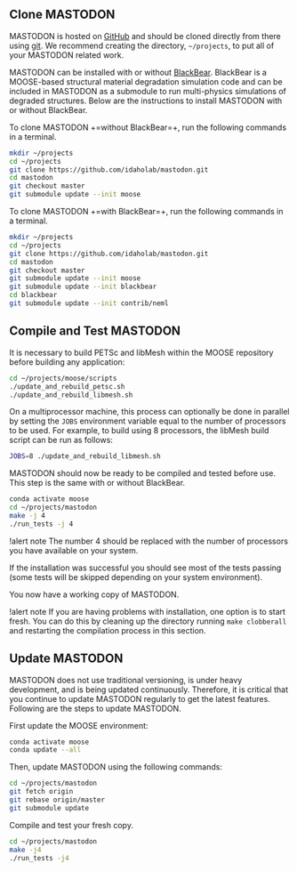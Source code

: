 ## Clone MASTODON

MASTODON is hosted on [GitHub](https://github.com/idaholab/mastodon) and should be cloned directly
from there using [git](https://git-scm.com/). We recommend creating the directory, `~/projects`, to put
all of your MASTODON related work.

MASTODON can be installed with or without [BlackBear](https://mooseframework.inl.gov/blackbear).
BlackBear is a MOOSE-based structural material degradation simulation code and
can be included in MASTODON as a submodule to run multi-physics simulations of
degraded structures. Below are the instructions to install MASTODON with
or without BlackBear.

To clone MASTODON +=without BlackBear=+, run the following commands in a terminal.

```bash
mkdir ~/projects
cd ~/projects
git clone https://github.com/idaholab/mastodon.git
cd mastodon
git checkout master
git submodule update --init moose
```

To clone MASTODON +=with BlackBear=+, run the following commands in a terminal.

```bash
mkdir ~/projects
cd ~/projects
git clone https://github.com/idaholab/mastodon.git
cd mastodon
git checkout master
git submodule update --init moose
git submodule update --init blackbear
cd blackbear
git submodule update --init contrib/neml
```

## Compile and Test MASTODON

It is necessary to build PETSc and libMesh within the MOOSE repository before building any application:

```bash
cd ~/projects/moose/scripts
./update_and_rebuild_petsc.sh
./update_and_rebuild_libmesh.sh
```

On a multiprocessor machine, this process can optionally be done in parallel by setting
the `JOBS` environment variable equal to the number of processors to be used. For example, to
build using 8 processors, the libMesh build script can be run as follows:

```bash
JOBS=8 ./update_and_rebuild_libmesh.sh
```

MASTODON should now be ready to be compiled and tested before use. This step is the same
with or without BlackBear.

```bash
conda activate moose
cd ~/projects/mastodon
make -j 4
./run_tests -j 4
```

!alert note
The number 4 should be replaced with the number of processors you have available on your system.

If the installation was successful you should see most of the tests passing (some tests will be
skipped depending on your system environment).

You now have a working copy of MASTODON.

!alert note
If you are having problems with installation, one option is to start fresh. You can do this by cleaning up the directory running ```make clobberall``` and restarting the compilation process in this section. 

## Update MASTODON

MASTODON does not use traditional versioning, is under heavy development, and is being updated
continuously. Therefore, it is critical that you continue to update MASTODON regularly to get the
latest features. Following are the steps to update MASTODON.

First update the MOOSE environment:

```bash
conda activate moose
conda update --all
```

Then, update MASTODON using the following commands:

```bash
cd ~/projects/mastodon
git fetch origin
git rebase origin/master
git submodule update
```

Compile and test your fresh copy.

```bash
cd ~/projects/mastodon
make -j4
./run_tests -j4
```
